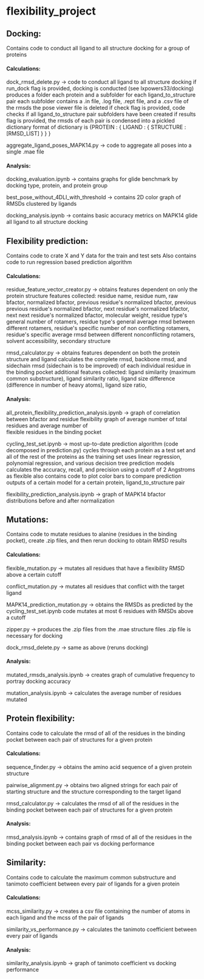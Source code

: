 # flexibility_project

## Docking:
Contains code to conduct all ligand to all structure docking for a group of proteins

  #### Calculations:
  dock_rmsd_delete.py -> code to conduct all ligand to all structure docking
                         if run_dock flag is provided, docking is conducted (see lxpowers33/docking)
                          produces a folder each protein and a subfolder for each ligand_to_structure pair
                          each subfolder contains a .in file, .log file, .rept file, and a .csv file of the rmsds
                          the pose viewer file is deleted
                         if check flag is provided, code checks if all ligand_to_structure pair subfolders have been created
                         if results flag is provided, the rmsds of each pair is condensed into a pickled dictionary
                          format of dictionary is {PROTEIN : { LIGAND : { STRUCTURE : [RMSD_LIST] } } }
                          
  aggregate_ligand_poses_MAPK14.py -> code to aggregate all poses into a single .mae file
  
  #### Analysis:
  docking_evaluation.ipynb -> contains graphs for glide benchmark by docking type, protein, and protein group
  
  best_pose_without_4DLI_with_threshold -> contains 2D color graph of RMSDs clustered by ligands
  
  docking_analysis.ipynb -> contains basic accuracy metrics on MAPK14 glide all ligand to all structure docking
  
## Flexibility prediction:
Contains code to crate X and Y data for the train and test sets
Also contains code to run regression based prediction algorithm 

  #### Calculations:
  residue_feature_vector_creator.py -> obtains features dependent on only the protein structure
                                       features collected: residue name, residue num, raw bfactor, normalized bfactor, 
                                        previous residue's normalized bfactor, previous previous residue's normalized bfactor, 
                                        next residue's normalized bfactor, next next residue's normalized bfactor, molecular 
                                        weight, residue type's general number of rotamers, residue type's general average rmsd 
                                        between different rotamers, residue's specific number of non conflicting rotamers, 
                                        residue's specific average rmsd between different nonconflicting rotamers, solvent 
                                        accessibility, secondary structure
                                        
  rmsd_calculator.py -> obtains features dependent on both the protein structure and ligand
                        calculates the complete rmsd, backbone rmsd, and sidechain rmsd (sidechain is to be improved) of each 
                          individual residue in the binding pocket
                        additional features collected: ligand similarity (maximum common substructure), ligand similarity 
                          ratio, ligand size difference (difference in number of heavy atoms), ligand size ratio, 
                          
  #### Analysis:
  all_protein_flexibility_prediction_analysis.ipynb -> graph of correlation between bfactor and residue flexibility
                                                       graph of average number of total residues and average number of      
                                                        flexible residues in the binding pocket
                                                        
  cycling_test_set.ipynb -> most up-to-date prediction algorithm (code decomposed in prediction.py)
                            cycles through each protein as a test set and all of the rest of the proteins as the training set
                            uses linear regression, polynomial regression, and various decision tree prediction models
                            calculates the accuracy, recall, and precision using a cutoff of 2 Angstroms as flexible
                            also contains code to plot color bars to compare prediction outputs of a certain model for a 
                              certain protein, ligand_to_structure pair
                              
  flexibility_prediction_analysis.ipynb -> graph of MAPK14 bfactor distributions before and after normalization
  
## Mutations:
Contains code to mutate residues to alanine (residues in the binding pocket), create .zip files, and then rerun docking to 
obtain RMSD results

  #### Calculations:
  flexible_mutation.py -> mutates all residues that have a flexibility RMSD above a certain cutoff
  
  conflict_mutation.py -> mutates all residues that conflict with the target ligand
  
  MAPK14_prediction_mutation.py -> obtains the RMSDs as predicted by the cycling_test_set.ipynb code
                                   mutates at most 6 residues with RMSDs above a cutoff
                                   
  zipper.py -> produces the .zip files from the .mae structure files
               .zip file is necessary for docking
               
  dock_rmsd_delete.py -> same as above (reruns docking)
  
  #### Analysis:
  mutated_rmsds_analysis.ipynb -> creates graph of cumulative frequency to portray docking accuracy
  
  mutation_analysis.ipynb -> calculates the average number of residues mutated
  
## Protein flexibility:
Contains code to calculate the rmsd of all of the residues in the binding pocket between each pair of structures for a given 
protein

  #### Calculations:
  sequence_finder.py -> obtains the amino acid sequence of a given protein structure
  
  pairwise_alignment.py	-> obtains two aligned strings for each pair of starting structure and the structure corresponding to 
                            the target ligand
                            
  rmsd_calculator.py -> calculates the rmsd of all of the residues in the binding pocket between each pair of structures for a 
                          given protein
                          
  #### Analysis:
  rmsd_analysis.ipynb -> contains graph of rmsd of all of the residues in the binding pocket between each pair vs docking 
                          performance
                          
## Similarity:
Contains code to calculate the maximum common substructure and tanimoto coefficient between every pair of ligands for a given 
protein

  #### Calculations:
  mcss_similarity.py -> creates a csv file containing the number of atoms in each ligand and the mcss of the pair of ligands
  
  similarity_vs_performance.py -> calculates the tanimoto coefficient between every pair of ligands
  
  #### Analysis:
  similarity_analysis.ipynb -> graph of tanimoto coefficient vs docking performance
